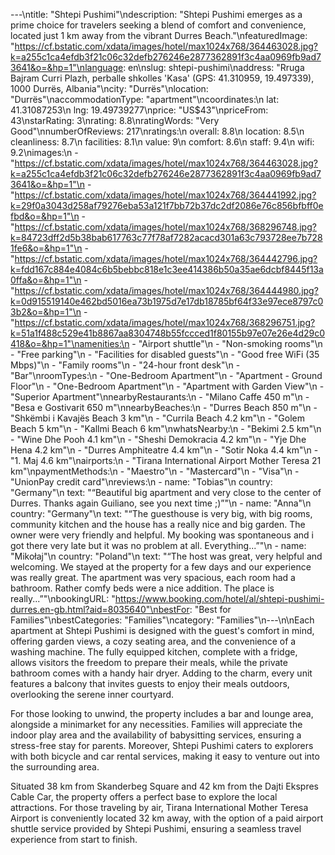 ---\ntitle: "Shtepi Pushimi"\ndescription: "Shtepi Pushimi emerges as a prime choice for travelers seeking a blend of comfort and convenience, located just 1 km away from the vibrant Durres Beach."\nfeaturedImage: "https://cf.bstatic.com/xdata/images/hotel/max1024x768/364463028.jpg?k=a255c1ca4efdb3f21c06c32defb276246e2877362891f3c4aa0969fb9ad73641&o=&hp=1"\nlanguage: en\nslug: shtepi-pushimi\naddress: "Rruga Bajram Curri Plazh, perballe shkolles 'Kasa' (GPS: 41.310959, 19.497339), 1000 Durrës, Albania"\ncity: "Durrës"\nlocation: "Durrës"\naccommodationType: "apartment"\ncoordinates:\n  lat: 41.31087253\n  lng: 19.49739277\nprice: "US$43"\npriceFrom: 43\nstarRating: 3\nrating: 8.8\nratingWords: "Very Good"\nnumberOfReviews: 217\nratings:\n  overall: 8.8\n  location: 8.5\n  cleanliness: 8.7\n  facilities: 8.1\n  value: 9\n  comfort: 8.6\n  staff: 9.4\n  wifi: 9.2\nimages:\n  - "https://cf.bstatic.com/xdata/images/hotel/max1024x768/364463028.jpg?k=a255c1ca4efdb3f21c06c32defb276246e2877362891f3c4aa0969fb9ad73641&o=&hp=1"\n  - "https://cf.bstatic.com/xdata/images/hotel/max1024x768/364441992.jpg?k=29f0a3043d258af79276eba53a121f7bb72b37dc2df2086e76c856bfbff0efbd&o=&hp=1"\n  - "https://cf.bstatic.com/xdata/images/hotel/max1024x768/368296748.jpg?k=84723dff2d5b38bab617763c77f78af7282acacd301a63c793728ee7b7281fe6&o=&hp=1"\n  - "https://cf.bstatic.com/xdata/images/hotel/max1024x768/364442796.jpg?k=fdd167c884e4084c6b5bebbc818e1c3ee414386b50a35ae6dcbf8445f13a0ffa&o=&hp=1"\n  - "https://cf.bstatic.com/xdata/images/hotel/max1024x768/364444980.jpg?k=0d915519140e462bd5016ea73b1975d7e17db18785bf64f33e97ece8797c03b2&o=&hp=1"\n  - "https://cf.bstatic.com/xdata/images/hotel/max1024x768/368296751.jpg?k=51a1f488c529e41b8867aa8304748b55fccced1f80155b97e07e26e4d29c0418&o=&hp=1"\namenities:\n  - "Airport shuttle"\n  - "Non-smoking rooms"\n  - "Free parking"\n  - "Facilities for disabled guests"\n  - "Good free WiFi (35 Mbps)"\n  - "Family rooms"\n  - "24-hour front desk"\n  - "Bar"\nroomTypes:\n  - "One-Bedroom Apartment"\n  - "Apartment - Ground Floor"\n  - "One-Bedroom Apartment"\n  - "Apartment with Garden View"\n  - "Superior Apartment"\nnearbyRestaurants:\n  - "Milano Caffe 450 m"\n  - "Besa e Gostivarit 650 m"\nnearbyBeaches:\n  - "Durres Beach 850 m"\n  - "Shkëmbi i Kavajës Beach 3 km"\n  - "Currila Beach 4.2 km"\n  - "Golem Beach 5 km"\n  - "Kallmi Beach 6 km"\nwhatsNearby:\n  - "Bekimi 2.5 km"\n  - "Wine Dhe Pooh 4.1 km"\n  - "Sheshi Demokracia 4.2 km"\n  - "Yje Dhe Hena 4.2 km"\n  - "Durres Amphiteatre 4.4 km"\n  - "Sotir Noka 4.4 km"\n  - "1. Maj 4.6 km"\nairports:\n  - "Tirana International Airport Mother Teresa 21 km"\npaymentMethods:\n  - "Maestro"\n  - "Mastercard"\n  - "Visa"\n  - "UnionPay credit card"\nreviews:\n  - name: "Tobias"\n    country: "Germany"\n    text: "“Beautiful big apartment and very close to the center of Durres. Thanks again Guiliano, see you next time ;)”"\n  - name: "Anna"\n    country: "Germany"\n    text: "“The guesthouse is very big, with big rooms, community kitchen and the house has a really nice and big garden. The owner were very friendly and helpful. My booking was spontaneous and i got there very late but it was no problem at all. Everything...”"\n  - name: "Mikołaj"\n    country: "Poland"\n    text: "“The host was great, very helpful and welcoming. We stayed at the property for a few days and our experience was really great. The apartment was very spacious, each room had a bathroom. Rather comfy beds were a nice addition. The place is really...”"\nbookingURL: "https://www.booking.com/hotel/al/shtepi-pushimi-durres.en-gb.html?aid=8035640"\nbestFor: "Best for Families"\nbestCategories: "Families"\ncategory: "Families"\n---\n\nEach apartment at Shtepi Pushimi is designed with the guest's comfort in mind, offering garden views, a cozy seating area, and the convenience of a washing machine. The fully equipped kitchen, complete with a fridge, allows visitors the freedom to prepare their meals, while the private bathroom comes with a handy hair dryer. Adding to the charm, every unit features a balcony that invites guests to enjoy their meals outdoors, overlooking the serene inner courtyard.

For those looking to unwind, the property includes a bar and lounge area, alongside a minimarket for any necessities. Families will appreciate the indoor play area and the availability of babysitting services, ensuring a stress-free stay for parents. Moreover, Shtepi Pushimi caters to explorers with both bicycle and car rental services, making it easy to venture out into the surrounding area.

Situated 38 km from Skanderbeg Square and 42 km from the Dajti Ekspres Cable Car, the property offers a perfect base to explore the local attractions. For those traveling by air, Tirana International Mother Teresa Airport is conveniently located 32 km away, with the option of a paid airport shuttle service provided by Shtepi Pushimi, ensuring a seamless travel experience from start to finish.